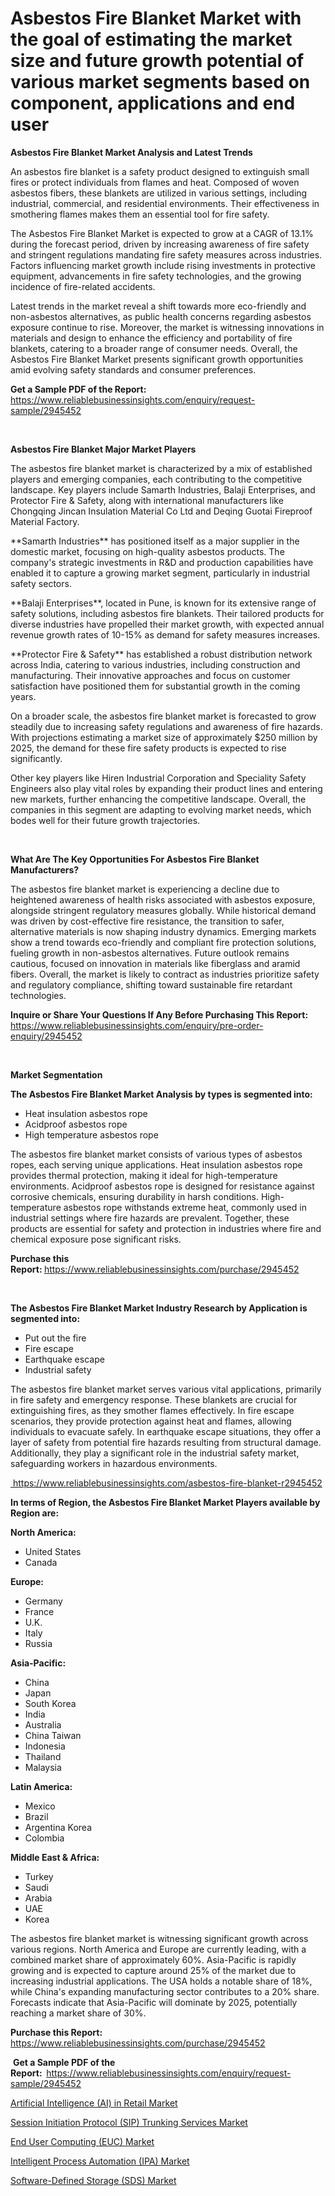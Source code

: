<p><h1>Asbestos Fire Blanket Market with the goal of estimating the market size and future growth potential of various market segments based on component, applications and end user</h1></p><p><strong>Asbestos Fire Blanket Market Analysis and Latest Trends</strong></p>
<p><p>An asbestos fire blanket is a safety product designed to extinguish small fires or protect individuals from flames and heat. Composed of woven asbestos fibers, these blankets are utilized in various settings, including industrial, commercial, and residential environments. Their effectiveness in smothering flames makes them an essential tool for fire safety.</p><p>The Asbestos Fire Blanket Market is expected to grow at a CAGR of 13.1% during the forecast period, driven by increasing awareness of fire safety and stringent regulations mandating fire safety measures across industries. Factors influencing market growth include rising investments in protective equipment, advancements in fire safety technologies, and the growing incidence of fire-related accidents. </p><p>Latest trends in the market reveal a shift towards more eco-friendly and non-asbestos alternatives, as public health concerns regarding asbestos exposure continue to rise. Moreover, the market is witnessing innovations in materials and design to enhance the efficiency and portability of fire blankets, catering to a broader range of consumer needs. Overall, the Asbestos Fire Blanket Market presents significant growth opportunities amid evolving safety standards and consumer preferences.</p></p>
<p><strong>Get a Sample PDF of the Report:&nbsp;</strong> <a href="https://www.reliablebusinessinsights.com/enquiry/request-sample/2945452?utm_campaign=1119&utm_medium=2&utm_source=Github&utm_content=ia&utm_term=11032025&utm_id=asbestos-fire-blanket">https://www.reliablebusinessinsights.com/enquiry/request-sample/2945452</a></p>
<p>&nbsp;</p>
<p><strong>Asbestos Fire Blanket Major Market Players</strong></p>
<p><p>The asbestos fire blanket market is characterized by a mix of established players and emerging companies, each contributing to the competitive landscape. Key players include Samarth Industries, Balaji Enterprises, and Protector Fire & Safety, along with international manufacturers like Chongqing Jincan Insulation Material Co Ltd and Deqing Guotai Fireproof Material Factory.</p><p>**Samarth Industries** has positioned itself as a major supplier in the domestic market, focusing on high-quality asbestos products. The company's strategic investments in R&D and production capabilities have enabled it to capture a growing market segment, particularly in industrial safety sectors.</p><p>**Balaji Enterprises**, located in Pune, is known for its extensive range of safety solutions, including asbestos fire blankets. Their tailored products for diverse industries have propelled their market growth, with expected annual revenue growth rates of 10-15% as demand for safety measures increases.</p><p>**Protector Fire & Safety** has established a robust distribution network across India, catering to various industries, including construction and manufacturing. Their innovative approaches and focus on customer satisfaction have positioned them for substantial growth in the coming years.</p><p>On a broader scale, the asbestos fire blanket market is forecasted to grow steadily due to increasing safety regulations and awareness of fire hazards. With projections estimating a market size of approximately $250 million by 2025, the demand for these fire safety products is expected to rise significantly.</p><p>Other key players like Hiren Industrial Corporation and Speciality Safety Engineers also play vital roles by expanding their product lines and entering new markets, further enhancing the competitive landscape. Overall, the companies in this segment are adapting to evolving market needs, which bodes well for their future growth trajectories.</p></p>
<p>&nbsp;</p>
<p><strong>What Are The Key Opportunities For Asbestos Fire Blanket Manufacturers?</strong></p>
<p><p>The asbestos fire blanket market is experiencing a decline due to heightened awareness of health risks associated with asbestos exposure, alongside stringent regulatory measures globally. While historical demand was driven by cost-effective fire resistance, the transition to safer, alternative materials is now shaping industry dynamics. Emerging markets show a trend towards eco-friendly and compliant fire protection solutions, fueling growth in non-asbestos alternatives. Future outlook remains cautious, focused on innovation in materials like fiberglass and aramid fibers. Overall, the market is likely to contract as industries prioritize safety and regulatory compliance, shifting toward sustainable fire retardant technologies.</p></p>
<p><strong>Inquire or Share Your Questions If Any Before Purchasing This Report:</strong> <a href="https://www.reliablebusinessinsights.com/enquiry/pre-order-enquiry/2945452?utm_campaign=1119&utm_medium=2&utm_source=Github&utm_content=ia&utm_term=11032025&utm_id=asbestos-fire-blanket">https://www.reliablebusinessinsights.com/enquiry/pre-order-enquiry/2945452</a></p>
<p>&nbsp;</p>
<p><strong>Market Segmentation</strong></p>
<p><strong>The Asbestos Fire Blanket Market Analysis by types is segmented into:</strong></p>
<p><ul><li>Heat insulation asbestos rope</li><li>Acidproof asbestos rope</li><li>High temperature asbestos rope</li></ul></p>
<p><p>The asbestos fire blanket market consists of various types of asbestos ropes, each serving unique applications. Heat insulation asbestos rope provides thermal protection, making it ideal for high-temperature environments. Acidproof asbestos rope is designed for resistance against corrosive chemicals, ensuring durability in harsh conditions. High-temperature asbestos rope withstands extreme heat, commonly used in industrial settings where fire hazards are prevalent. Together, these products are essential for safety and protection in industries where fire and chemical exposure pose significant risks.</p></p>
<p><strong>Purchase this Report:&nbsp;</strong><a href="https://www.reliablebusinessinsights.com/purchase/2945452?utm_campaign=1119&utm_medium=2&utm_source=Github&utm_content=ia&utm_term=11032025&utm_id=asbestos-fire-blanket">https://www.reliablebusinessinsights.com/purchase/2945452</a></p>
<p>&nbsp;</p>
<p><strong>The Asbestos Fire Blanket Market Industry Research by Application is segmented into:</strong></p>
<p><ul><li>Put out the fire</li><li>Fire escape</li><li>Earthquake escape</li><li>Industrial safety</li></ul></p>
<p><p>The asbestos fire blanket market serves various vital applications, primarily in fire safety and emergency response. These blankets are crucial for extinguishing fires, as they smother flames effectively. In fire escape scenarios, they provide protection against heat and flames, allowing individuals to evacuate safely. In earthquake escape situations, they offer a layer of safety from potential fire hazards resulting from structural damage. Additionally, they play a significant role in the industrial safety market, safeguarding workers in hazardous environments.</p></p>
<p><a href="https://www.reliablebusinessinsights.com/asbestos-fire-blanket-r2945452?utm_campaign=1119&utm_medium=2&utm_source=Github&utm_content=ia&utm_term=11032025&utm_id=asbestos-fire-blanket">&nbsp;https://www.reliablebusinessinsights.com/asbestos-fire-blanket-r2945452</a></p>
<p><strong>In terms of Region, the Asbestos Fire Blanket Market Players available by Region are:</strong></p>
<p>
    <p> <strong> North America: </strong>
        <ul>
            <li>United States</li>
            <li>Canada</li>
        </ul>
        </p> 
    <p> <strong> Europe: </strong>
        <ul>
            <li>Germany</li>
            <li>France</li>
            <li>U.K.</li>
            <li>Italy</li>
            <li>Russia</li>
        </ul>
        </p> 
    <p> <strong> Asia-Pacific: </strong>
        <ul>
            <li>China</li>
            <li>Japan</li>
            <li>South Korea</li>
            <li>India</li>
            <li>Australia</li>
            <li>China Taiwan</li>
            <li>Indonesia</li>
            <li>Thailand</li>
            <li>Malaysia</li>
        </ul>
        </p> 
    <p> <strong> Latin America: </strong>
        <ul>
            <li>Mexico</li>
            <li>Brazil</li>
            <li>Argentina Korea</li>
            <li>Colombia</li>
        </ul>
        </p> 
    <p> <strong> Middle East & Africa: </strong>
        <ul>
            <li>Turkey</li>
            <li>Saudi</li>
            <li>Arabia</li>
            <li>UAE</li>
            <li>Korea</li>
        </ul>
    </p>
    </p>
<p><p>The asbestos fire blanket market is witnessing significant growth across various regions. North America and Europe are currently leading, with a combined market share of approximately 60%. Asia-Pacific is rapidly growing and is expected to capture around 25% of the market due to increasing industrial applications. The USA holds a notable share of 18%, while China's expanding manufacturing sector contributes to a 20% share. Forecasts indicate that Asia-Pacific will dominate by 2025, potentially reaching a market share of 30%.</p></p>
<p><strong>Purchase this Report: </strong><a href="https://www.reliablebusinessinsights.com/purchase/2945452?utm_campaign=1119&utm_medium=2&utm_source=Github&utm_content=ia&utm_term=11032025&utm_id=asbestos-fire-blanket">https://www.reliablebusinessinsights.com/purchase/2945452</a></p>
<p>&nbsp;<strong>Get a Sample PDF of the Report:&nbsp;&nbsp;</strong><a href="https://www.reliablebusinessinsights.com/enquiry/request-sample/2945452?utm_campaign=1119&utm_medium=2&utm_source=Github&utm_content=ia&utm_term=11032025&utm_id=asbestos-fire-blanket">https://www.reliablebusinessinsights.com/enquiry/request-sample/2945452</a></p>
<p><strong></strong></p>
<p><p><a href="https://github.com/lelkohydesyj/Market-Research-Report-List-1/blob/main/artificial-intelligence-ai-in-retail-market.md?utm_campaign=1119&utm_medium=2&utm_source=Github&utm_content=ia&utm_term=11032025&utm_id=asbestos-fire-blanket">Artificial Intelligence (AI) in Retail Market</a></p><p><a href="https://github.com/cachaskluwe/Market-Research-Report-List-1/blob/main/session-initiation-protocol-sip-trunking-services-market.md?utm_campaign=1119&utm_medium=2&utm_source=Github&utm_content=ia&utm_term=11032025&utm_id=asbestos-fire-blanket">Session Initiation Protocol (SIP) Trunking Services Market</a></p><p><a href="https://github.com/thanenegenqa/Market-Research-Report-List-1/blob/main/end-user-computing-euc-market.md?utm_campaign=1119&utm_medium=2&utm_source=Github&utm_content=ia&utm_term=11032025&utm_id=asbestos-fire-blanket">End User Computing (EUC) Market</a></p><p><a href="https://github.com/jenevycachat/Market-Research-Report-List-1/blob/main/intelligent-process-automation-ipa-market.md?utm_campaign=1119&utm_medium=2&utm_source=Github&utm_content=ia&utm_term=11032025&utm_id=asbestos-fire-blanket">Intelligent Process Automation (IPA) Market</a></p><p><a href="https://github.com/cezilfinerv9/Market-Research-Report-List-1/blob/main/software-defined-storage-sds-market.md?utm_campaign=1119&utm_medium=2&utm_source=Github&utm_content=ia&utm_term=11032025&utm_id=asbestos-fire-blanket">Software-Defined Storage (SDS) Market</a></p></p>